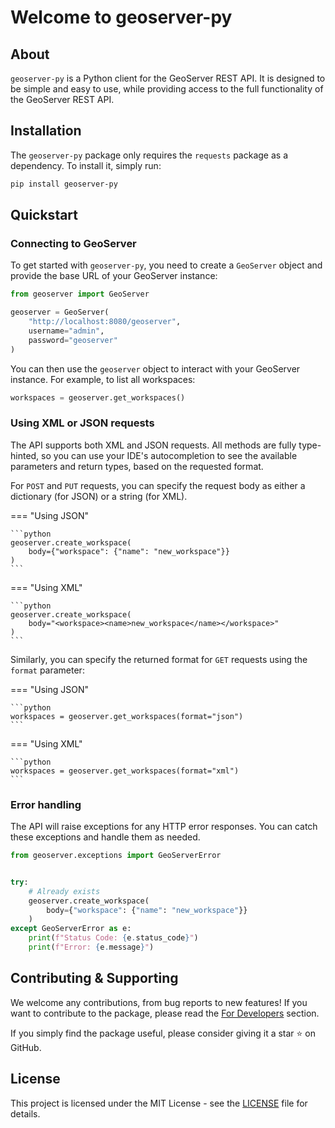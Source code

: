 # Welcome to geoserver-py

## About

`geoserver-py` is a Python client for the GeoServer REST API. It is designed to be simple and easy to use, while providing access to the full functionality of the GeoServer REST API.

## Installation

The `geoserver-py` package only requires the `requests` package as a dependency.
To install it, simply run:

```bash
pip install geoserver-py
```

## Quickstart

### Connecting to GeoServer

To get started with `geoserver-py`, you need to create a `GeoServer` object and provide the base URL of your GeoServer instance:

```python
from geoserver import GeoServer

geoserver = GeoServer(
    "http://localhost:8080/geoserver", 
    username="admin", 
    password="geoserver"
)
```

You can then use the `geoserver` object to interact with your GeoServer instance. For example, to list all workspaces:

```python
workspaces = geoserver.get_workspaces()
```

### Using XML or JSON requests

The API supports both XML and JSON requests. All methods are fully type-hinted, so you can use your IDE's autocompletion to see the available parameters and return types, based on the requested format.

For `POST` and `PUT` requests, you can specify the request body as either a dictionary (for JSON) or a string (for XML).

=== "Using JSON"

    ```python
    geoserver.create_workspace(
        body={"workspace": {"name": "new_workspace"}}
    )
    ```

=== "Using XML"

    ```python
    geoserver.create_workspace(
        body="<workspace><name>new_workspace</name></workspace>"
    )
    ```

Similarly, you can specify the returned format for `GET` requests using the `format` parameter:

=== "Using JSON"

    ```python
    workspaces = geoserver.get_workspaces(format="json")
    ```

=== "Using XML"

    ```python
    workspaces = geoserver.get_workspaces(format="xml")
    ```

### Error handling

The API will raise exceptions for any HTTP error responses. You can catch these exceptions and handle them as needed.

```python
from geoserver.exceptions import GeoServerError


try:
    # Already exists
    geoserver.create_workspace( 
        body={"workspace": {"name": "new_workspace"}}
    )
except GeoServerError as e:
    print(f"Status Code: {e.status_code}")
    print(f"Error: {e.message}")
```

## Contributing & Supporting

We welcome any contributions, from bug reports to new features! If you want to contribute to the package, please read the [For Developers](https://github.com/arthurdjn/geoserver-py#-for-developers) section.

If you simply find the package useful, please consider giving it a star ⭐️ on GitHub.

## License

This project is licensed under the MIT License - see the [LICENSE](https://github.com/arthurdjn/geoserver-py/blob/main/LICENSE) file for details.